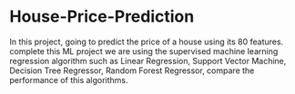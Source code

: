 # House-Price-Prediction
In this project, going to predict the price of a house using its 80 features. complete this ML project we are using the supervised machine learning regression algorithm such as Linear Regression, Support Vector Machine, Decision Tree Regressor, Random Forest Regressor, compare  the performance of this algorithms.
